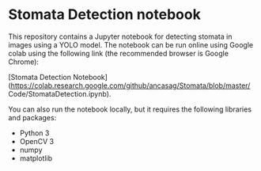 # Stomata Detection notebook

This repository contains a Jupyter notebook for detecting stomata in images using a YOLO model. The notebook can be run online using Google colab using the following link (the recommended browser is Google Chrome):

[Stomata Detection Notebook](https://colab.research.google.com/github/ancasag/Stomata/blob/master/ Code/StomataDetection.ipynb).

You can also run the notebook locally, but it requires the following libraries and packages:

  * Python 3
  * OpenCV 3
  * numpy
  * matplotlib



